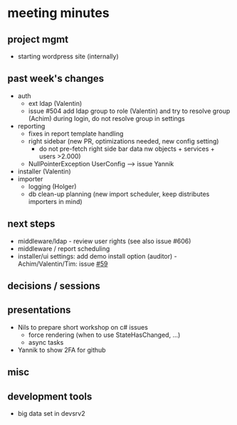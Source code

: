 # meeting minutes

## project mgmt
- starting wordpress site (internally)

## past week's changes
- auth 
  - ext ldap (Valentin)
  - issue #504 add ldap group to role (Valentin) and try to resolve group (Achim) during login, do not resolve group in settings 
- reporting
  - fixes in report template handling
  - right sidebar (new PR, optimizations needed, new config setting)
    - do not pre-fetch right side bar data nw objects + services + users >2.000)
  - NullPointerException UserConfig --> issue Yannik
- installer (Valentin)
- importer 
  - logging (Holger)
  - db clean-up planning (new import scheduler, keep distributes importers in mind)

## next steps
- middleware/ldap - review user rights (see also issue #606)
- middleware / report scheduling
- installer/ui settings: add demo install option (auditor) - Achim/Valentin/Tim: issue [#59](https://github.com/CactuseSecurity/firewall-orchestrator/issues/59)

## decisions / sessions

## presentations
- Nils to prepare short workshop on c# issues
  - force rendering (when to use StateHasChanged, ...)
  - async tasks
- Yannik to show 2FA for github
  
## misc

## development tools
  - big data set in devsrv2
